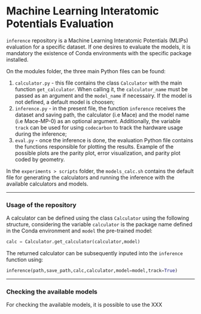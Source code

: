 # Machine Learning Interatomic Potentials Evaluation

`inference` repository is a Machine Learning Interatomic Potentials (MLIPs) evaluation for a specific dataset. If one desires to evaluate the models, it is mandatory the existence of Conda environments with the specific package installed.

On the modules folder, the three main Python files can be found: 

1. `calculator.py` - this file contains the class `Calculator` with the main function `get_calculator`. When calling it, the `calculator_name` must be passed as an argument and the `model_name` if necessairy. If the model is not defined, a default model is choosen;
2. `inference.py` - in the present file, the function `inference` receives the dataset and saving path, the calculator (i.e Mace) and the model name (i.e Mace-MP-0) as an optional argument. Additionally, the variable `track` can be used for using `codecarbon` to track the hardware usage during the inference;
3. `eval.py` - once the inference is done, the evaluation Python file contains the functions responsible for plotting the results. Example of the possible plots are the parity plot, error visualization, and parity plot coded by geometry.

In the `experiments > scripts` folder, the `models_calc.sh` contains the default file for generating the calculators and running the inference with the available calculators and models.

---

### Usage of the repository

A calculator can be defined using the class `Calculator` using the following structure, considering the variable `calculator` is the package name defined in the Conda environment and `model` the pre-trained model:

```python
calc = Calculator.get_calculator(calculator,model)
```

The returned calculator can be subsequently inputed into the `inference` function using:

```python
inference(path,save_path,calc,calculator,model=model,track=True)
```

---

### Checking the available models

For checking the available models, it is possible to use the XXX
